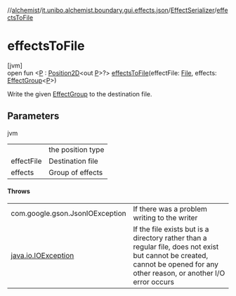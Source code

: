 //[alchemist](../../../index.md)/[it.unibo.alchemist.boundary.gui.effects.json](../index.md)/[EffectSerializer](index.md)/[effectsToFile](effects-to-file.md)

# effectsToFile

[jvm]\
open fun <[P](effects-to-file.md) : [Position2D](../../it.unibo.alchemist.model.interfaces/-position2-d/index.md)<out [P](../../it.unibo.alchemist.boundary.monitor.generic/-numeric-label-monitor/index.md)>?> [effectsToFile](effects-to-file.md)(effectFile: [File](https://docs.oracle.com/javase/8/docs/api/java/io/File.html), effects: [EffectGroup](../../it.unibo.alchemist.boundary.gui.effects/-effect-group/index.md)<[P](../../it.unibo.alchemist.boundary.monitor.generic/-numeric-label-monitor/index.md)>)

Write the given [EffectGroup](../../it.unibo.alchemist.boundary.gui.effects/-effect-group/index.md) to the destination file.

## Parameters

jvm

| | |
|---|---|
| <P> | the position type |
| effectFile | Destination file |
| effects | Group of effects |

#### Throws

| | |
|---|---|
| com.google.gson.JsonIOException | If there was a problem writing to the writer |
| [java.io.IOException](https://docs.oracle.com/javase/8/docs/api/java/io/IOException.html) | If the file exists but is a directory rather than a regular file, does not exist but cannot be created, cannot be opened for any other reason, or another I/O error occurs |
